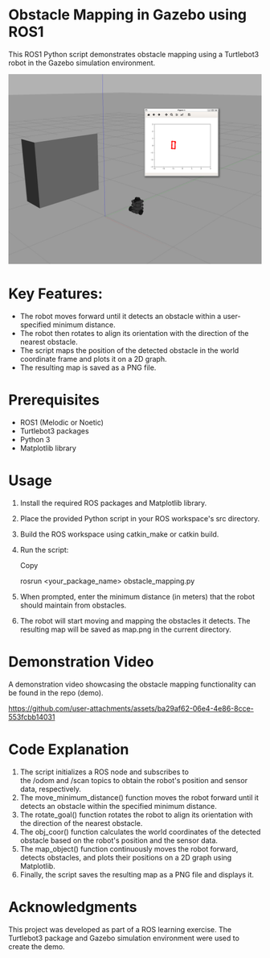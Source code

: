 ﻿<h1> Obstacle Mapping in Gazebo using ROS1 </h1>

This ROS1 Python script demonstrates obstacle mapping using a Turtlebot3 robot in the Gazebo simulation environment.

![Shwocase](img1.png "turtlebot3-burger mapping an obstacle")


<h1> Key Features: </h1>

- The robot moves forward until it detects an obstacle within a user-specified minimum distance.
- The robot then rotates to align its orientation with the direction of the nearest obstacle.
- The script maps the position of the detected obstacle in the world coordinate frame and plots it on a 2D graph.
- The resulting map is saved as a PNG file.



<h1> Prerequisites </h1>

- ROS1 (Melodic or Noetic)
- Turtlebot3 packages
- Python 3
- Matplotlib library



<h1> Usage </h1>

1. Install the required ROS packages and Matplotlib library.
2. Place the provided Python script in your ROS workspace's src directory.
3. Build the ROS workspace using catkin\_make or catkin build.
4. Run the script:

   Copy

   rosrun <your\_package\_name> obstacle\_mapping.py

5. When prompted, enter the minimum distance (in meters) that the robot should maintain from obstacles.
6. The robot will start moving and mapping the obstacles it detects. The resulting map will be saved as map.png in the current directory.



<h1> Demonstration Video </h1>

A demonstration video showcasing the obstacle mapping functionality can be found in the repo (demo).



https://github.com/user-attachments/assets/ba29af62-06e4-4e86-8cce-553fcbb14031





<h1> Code Explanation </h1>

1. The script initializes a ROS node and subscribes to the /odom and /scan topics to obtain the robot's position and sensor data, respectively.
2. The move\_minimum\_distance() function moves the robot forward until it detects an obstacle within the specified minimum distance.
3. The rotate\_goal() function rotates the robot to align its orientation with the direction of the nearest obstacle.
4. The obj\_coor() function calculates the world coordinates of the detected obstacle based on the robot's position and the sensor data.
5. The map\_object() function continuously moves the robot forward, detects obstacles, and plots their positions on a 2D graph using Matplotlib.
6. Finally, the script saves the resulting map as a PNG file and displays it.



<h1> Acknowledgments </h1>

This project was developed as part of a ROS learning exercise. The Turtlebot3 package and Gazebo simulation environment were used to create the demo.

